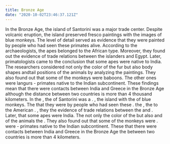 ```yaml
---
title: Bronze Age
date: "2020-10-02T23:46:37.121Z"
---
```


<Tabs>
<Box title="Reading with translation" isJustify={true}>
<Speech>In the <T translate="бронзовом веке">Bronze Age</t>, the <T translate="остров">island</t> of Santorini was a <T translate="крупным">major</t> <T translate="торговым центром">trade center</t></Speech>.
<T translate="Несмотря на">Despite</t> <T translate="извержение вулкана">volcanic eruption</t>, the island <T translate="сохранил">preserved</t> <T translate="фрески">fresco paintings</t> with the <T translate="изображениями">images</t> of blue monkeys.
The <T translate="Уровень детализации">level of detail</t> <T translate="служил доказательством">served as evidence</t> that they were <T translate="изображены">painted</t> by people who had seen these <T translate="приматов">primates</t> <T translate="вживую">alive</t>.
<T translate="Согласно">According to</t> the <T translate="археологам">archaeologists</t>, the <T translate="обезьяны">apes</t> <T translate="принадлежали">belonged</t> to the African <T translate="виду">type</t>.
<T translate="Кроме того">Moreover</t>, they <T translate="обнаружили">found out</t> the evidence of trade relations between the <T translate="островитянами">islanders</t> and <T translate="Египтом">Egypt</t>.
<T translate="Позже">Later</t>, <T translate="приматологи">primatologists</t> <T translate="пришли к заключению">came to the conclusion</t> that some apes were <T translate="родом из">native to</t> India.
The <T translate="Исследователи">researchers</t> <T translate="учитывали">considered</t> not only the color of the <T translate="меха">fur</t> but also <T translate="формы тела">body shapes</t> and<T translate="положения хвоста">tail positions</t> of the animals <T translate="анализируя"> by analyzing</t> the <T translate="изображения">paintings</t>.
They also found out that some of the monkeys were <T translate="бабуинами">baboons</t>.
The <T translate="Другие">other ones</t> were <T translate="лангурами">langurs</t> - primates native to the Indian <T translate="субконтинента">subcontinent</t>.
These <T translate="открытия">findings</t> <T translate="означают">mean</t> that there were contacts between India and Greece in the Bronze Age <T translate="хотя">although</t> the <T translate="расстояние">distance</T> between two countries is more than 4 <T translate="тысяч">thousand</t> kilometers.
</Box>
<Box title="Exercise">
In the <CompleteText answer="Bronze Age" placeholder="бронзовый век"/>
, the <CompleteText answer="island" placeholder="остров"/> of Santorini was a <CompleteText answer="major" placeholder="крупный"/> <CompleteText answer="trade center" placeholder="торговый центр"/> . <CompleteText answer="Despite" placeholder="Несмотря на"/>
<CompleteText answer="volcanic eruption" placeholder="извержение вулкана"/> , the island <CompleteText answer="preserved" placeholder="сохранил"/>
<CompleteText answer="fresco paintings" placeholder="фрески"/> with the <CompleteText answer="images" placeholder="изображения"/> of blue monkeys. The <CompleteText answer="level of detail" placeholder="уровень детализации"/>
<CompleteText answer="served as evidence" placeholder="служил доказательством"/> that they were
<CompleteText answer="painted" placeholder="нарисованы"/> by people who had seen these
<CompleteText answer="primates" placeholder="приматов"/>
<CompleteText answer="alive" placeholder="вживую"/> .
<CompleteText answer="According to" placeholder="Согласно"/> the
<CompleteText answer="archaeologists" placeholder="археологам"/> , the
<CompleteText answer="apes" placeholder="обезьяны"/>
<CompleteText answer="belonged" placeholder="принадлежали"/> to the American
<CompleteText answer="type" placeholder="виду"/> .
<CompleteText answer="Moreover" placeholder="Кроме того"/> , they
<CompleteText answer="found out" placeholder="обнаружили"/> the evidence of trade relations between the
<CompleteText answer="islanders" placeholder="островитянами"/> and
<CompleteText answer="Egypt" placeholder="Египтом"/> . Later,
<CompleteText answer="primatologists" placeholder="приматологи"/>
<CompleteText answer="came to the conclusion" placeholder="пришли к заключению"/> that some apes were
<CompleteText answer="native to" placeholder="родом из"/> India. The
<CompleteText answer="researchers" placeholder="исследователи"/>
<CompleteText answer="considered" placeholder="учитывали"/> not only the color of the
<CompleteText answer="fur" placeholder="меха"/> but also
<CompleteText answer="body shapes" placeholder="формы тела"/> and
<CompleteText answer="tail positions" placeholder="положения хвоста"/> of the animals
<CompleteText answer="by analyzing" placeholder="анализируя"/> the
<CompleteText answer="paintings" placeholder="изображения"/> . They also found out that some of the monkeys were
<CompleteText answer="baboons" placeholder="бабуинами"/> .
<CompleteText answer="The other ones" placeholder="Другие"/> were
<CompleteText answer="langurs" placeholder="лангурами"/> - primates native to the Indian subcontinent. These <CompleteText answer="findings" placeholder="открытия"/> <CompleteText answer="mean" placeholder="означают"/> that there were contacts between India and Greece in the Bronze Age <CompleteText answer="although" placeholder="хотя"/> the <CompleteText answer="distance" placeholder="расстояние"/> between two countries is more than 4 <CompleteText answer="thousand" placeholder="тысяч"/> kilometers.
</Box>
</Tabs>
